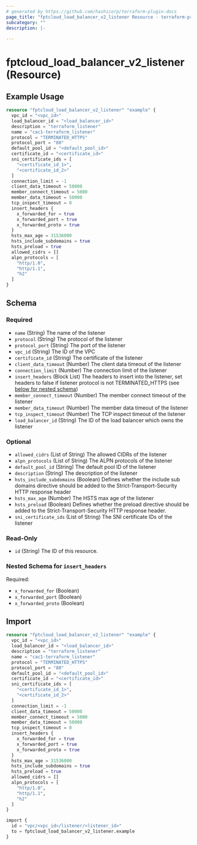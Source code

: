 ```yaml
---
# generated by https://github.com/hashicorp/terraform-plugin-docs
page_title: "fptcloud_load_balancer_v2_listener Resource - terraform-provider-fptcloud"
subcategory: ""
description: |-
  
---
```


# fptcloud_load_balancer_v2_listener (Resource)



## Example Usage

```terraform
resource "fptcloud_load_balancer_v2_listener" "example" {
  vpc_id = "<vpc_id>"
  load_balancer_id = "<load_balancer_id>"
  description = "terraform_listener"
  name = "cac1-terraform_listener"
  protocol = "TERMINATED_HTTPS"
  protocol_port = "80"
  default_pool_id = "<default_pool_id>"
  certificate_id = "<certificate_id>"
  sni_certificate_ids = [
    "<certificate_id_1>",
    "<certificate_id_2>"
  ]
  connection_limit = -1
  client_data_timeout = 50000
  member_connect_timeout = 5000
  member_data_timeout = 50000
  tcp_inspect_timeout = 0
  insert_headers {
    x_forwarded_for = true
    x_forwarded_port = true
    x_forwarded_proto = true
  }
  hsts_max_age = 31536000
  hsts_include_subdomains = true
  hsts_preload = true
  allowed_cidrs = []
  alpn_protocols = [
    "http/1.0",
    "http/1.1",
    "h2"
  ]
}
```

<!-- schema generated by tfplugindocs -->
## Schema

### Required

- `name` (String) The name of the listener
- `protocol` (String) The protocol of the listener
- `protocol_port` (String) The port of the listener
- `vpc_id` (String) The ID of the VPC
- `certificate_id` (String) The certificate of the listener
- `client_data_timeout` (Number) The client data timeout of the listener
- `connection_limit` (Number) The connection limit of the listener
- `insert_headers` (Block List) The headers to insert into the listener, set headers to false if listener protocol is not TERMINATED_HTTPS (see [below for nested schema](#nestedblock--insert_headers))
- `member_connect_timeout` (Number) The member connect timeout of the listener
- `member_data_timeout` (Number) The member data timeout of the listener
- `tcp_inspect_timeout` (Number) The TCP inspect timeout of the listener
- `load_balancer_id` (String) The ID of the load balancer which owns the listener

### Optional

- `allowed_cidrs` (List of String) The allowed CIDRs of the listener
- `alpn_protocols` (List of String) The ALPN protocols of the listener
- `default_pool_id` (String) The default pool ID of the listener
- `description` (String) The description of the listener
- `hsts_include_subdomains` (Boolean) Defines whether the include sub domains directive should be added to the Strict-Transport-Security HTTP response header
- `hsts_max_age` (Number) The HSTS max age of the listener
- `hsts_preload` (Boolean) Defines whether the preload directive should be added to the Strict-Transport-Security HTTP response header.
- `sni_certificate_ids` (List of String) The SNI certificate IDs of the listener

### Read-Only

- `id` (String) The ID of this resource.

<a id="nestedblock--insert_headers"></a>
### Nested Schema for `insert_headers`

Required:

- `x_forwarded_for` (Boolean)
- `x_forwarded_port` (Boolean)
- `x_forwarded_proto` (Boolean)

## Import

```terraform
resource "fptcloud_load_balancer_v2_listener" "example" {
  vpc_id = "<vpc_id>"
  load_balancer_id = "<load_balancer_id>"
  description = "terraform_listener"
  name = "cac1-terraform_listener"
  protocol = "TERMINATED_HTTPS"
  protocol_port = "80"
  default_pool_id = "<default_pool_id>"
  certificate_id = "<certificate_id>"
  sni_certificate_ids = [
    "<certificate_id_1>",
    "<certificate_id_2>"
  ]
  connection_limit = -1
  client_data_timeout = 50000
  member_connect_timeout = 5000
  member_data_timeout = 50000
  tcp_inspect_timeout = 0
  insert_headers {
    x_forwarded_for = true
    x_forwarded_port = true
    x_forwarded_proto = true
  }
  hsts_max_age = 31536000
  hsts_include_subdomains = true
  hsts_preload = true
  allowed_cidrs = []
  alpn_protocols = [
    "http/1.0",
    "http/1.1",
    "h2"
  ]
}

import {
  id = "vpc/<vpc_id>/listener/<listener_id>"
  to = fptcloud_load_balancer_v2_listener.example
}
```